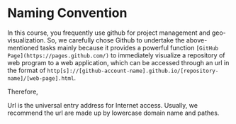 # Naming Convention

In this course, you frequently use github for project management and geo-visualization. So, we carefully chose Github to undertake the above-mentioned tasks mainly because it provides a powerful function `[GitHub Page](https://pages.github.com/)` to immediately visualize a repository of web program to a web application, which can be accessed through an url in the format of `http[s]://[github-account-name].github.io/[repository-name]/[web-page].html`.

Therefore,

Url is the universal entry address for Internet access. Usually, we recommend the url are made up by lowercase domain name and pathes.